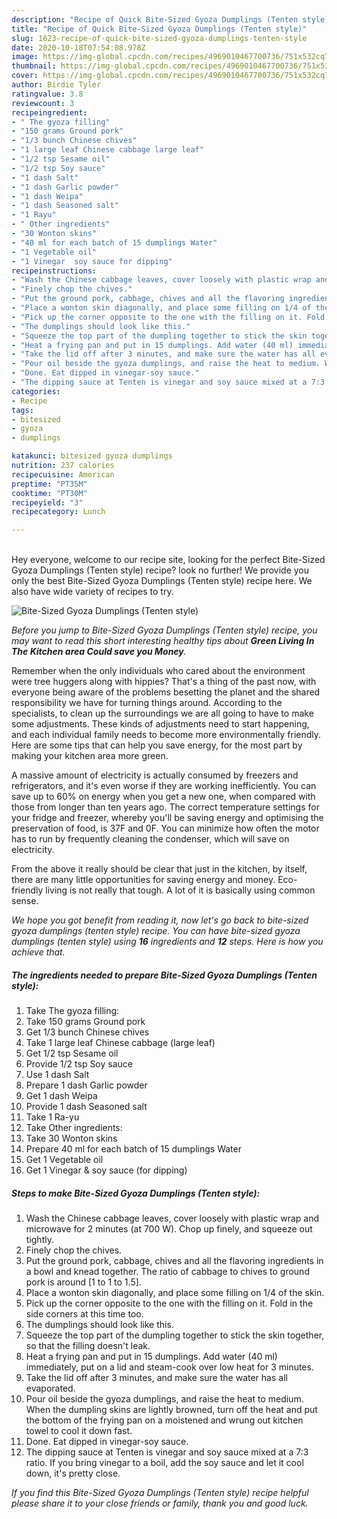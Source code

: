 ```yaml
---
description: "Recipe of Quick Bite-Sized Gyoza Dumplings (Tenten style)"
title: "Recipe of Quick Bite-Sized Gyoza Dumplings (Tenten style)"
slug: 1623-recipe-of-quick-bite-sized-gyoza-dumplings-tenten-style
date: 2020-10-18T07:54:08.978Z
image: https://img-global.cpcdn.com/recipes/4969010467700736/751x532cq70/bite-sized-gyoza-dumplings-tenten-style-recipe-main-photo.jpg
thumbnail: https://img-global.cpcdn.com/recipes/4969010467700736/751x532cq70/bite-sized-gyoza-dumplings-tenten-style-recipe-main-photo.jpg
cover: https://img-global.cpcdn.com/recipes/4969010467700736/751x532cq70/bite-sized-gyoza-dumplings-tenten-style-recipe-main-photo.jpg
author: Birdie Tyler
ratingvalue: 3.8
reviewcount: 3
recipeingredient:
- " The gyoza filling"
- "150 grams Ground pork"
- "1/3 bunch Chinese chives"
- "1 large leaf Chinese cabbage large leaf"
- "1/2 tsp Sesame oil"
- "1/2 tsp Soy sauce"
- "1 dash Salt"
- "1 dash Garlic powder"
- "1 dash Weipa"
- "1 dash Seasoned salt"
- "1 Rayu"
- " Other ingredients"
- "30 Wonton skins"
- "40 ml for each batch of 15 dumplings Water"
- "1 Vegetable oil"
- "1 Vinegar  soy sauce for dipping"
recipeinstructions:
- "Wash the Chinese cabbage leaves, cover loosely with plastic wrap and microwave for 2 minutes (at 700 W). Chop up finely, and squeeze out tightly."
- "Finely chop the chives."
- "Put the ground pork, cabbage, chives and all the flavoring ingredients in a bowl and knead together. The ratio of cabbage to chives to ground pork is around [1 to 1 to 1.5]."
- "Place a wonton skin diagonally, and place some filling on 1/4 of the skin."
- "Pick up the corner opposite to the one with the filling on it. Fold in the side corners at this time too."
- "The dumplings should look like this."
- "Squeeze the top part of the dumpling together to stick the skin together, so that the filling doesn&#39;t leak."
- "Heat a frying pan and put in 15 dumplings. Add water (40 ml) immediately, put on a lid and steam-cook over low heat for 3 minutes."
- "Take the lid off after 3 minutes, and make sure the water has all evaporated."
- "Pour oil beside the gyoza dumplings, and raise the heat to medium. When the dumpling skins are lightly browned, turn off the heat and put the bottom of the frying pan on a moistened and wrung out kitchen towel to cool it down fast."
- "Done. Eat dipped in vinegar-soy sauce."
- "The dipping sauce at Tenten is vinegar and soy sauce mixed at a 7:3 ratio. If you bring vinegar to a boil, add the soy sauce and let it cool down, it&#39;s pretty close."
categories:
- Recipe
tags:
- bitesized
- gyoza
- dumplings

katakunci: bitesized gyoza dumplings 
nutrition: 237 calories
recipecuisine: American
preptime: "PT35M"
cooktime: "PT30M"
recipeyield: "3"
recipecategory: Lunch

---
```

<br>
Hey everyone, welcome to our recipe site, looking for the perfect Bite-Sized Gyoza Dumplings (Tenten style) recipe? look no further! We provide you only the best Bite-Sized Gyoza Dumplings (Tenten style) recipe here. We also have wide variety of recipes to try.
<br>


![Bite-Sized Gyoza Dumplings (Tenten style)](https://img-global.cpcdn.com/recipes/4969010467700736/751x532cq70/bite-sized-gyoza-dumplings-tenten-style-recipe-main-photo.jpg)

<i>Before you jump to Bite-Sized Gyoza Dumplings (Tenten style) recipe, you may want to read this short interesting healthy tips about 
<strong>Green Living In The Kitchen area Could save you Money</strong>.</i>
</br>

Remember when the only individuals who cared about the environment were tree huggers along with hippies? That's a thing of the past now, with everyone being aware of the problems besetting the planet and the shared responsibility we have for turning things around. According to the specialists, to clean up the surroundings we are all going to have to make some adjustments. These kinds of adjustments need to start happening, and each individual family needs to become more environmentally friendly. Here are some tips that can help you save energy, for the most part by making your kitchen area more green.

A massive amount of electricity is actually consumed by freezers and refrigerators, and it's even worse if they are working inefficiently. You can save up to 60% on energy when you get a new one, when compared with those from longer than ten years ago. The correct temperature settings for your fridge and freezer, whereby you'll be saving energy and optimising the preservation of food, is 37F and 0F. You can minimize how often the motor has to run by frequently cleaning the condenser, which will save on electricity.

From the above it really should be clear that just in the kitchen, by itself, there are many little opportunities for saving energy and money. Eco-friendly living is not really that tough. A lot of it is basically using common sense.


<i>We hope you got benefit from reading it, now let's go back to bite-sized gyoza dumplings (tenten style) recipe. You can have bite-sized gyoza dumplings (tenten style) using <strong>16</strong> ingredients and <strong>12</strong> steps. Here is how you achieve that.
</i>

##### The ingredients needed to prepare Bite-Sized Gyoza Dumplings (Tenten style):

1. Take  The gyoza filling:
1. Take 150 grams Ground pork
1. Get 1/3 bunch Chinese chives
1. Take 1 large leaf Chinese cabbage (large leaf)
1. Get 1/2 tsp Sesame oil
1. Provide 1/2 tsp Soy sauce
1. Use 1 dash Salt
1. Prepare 1 dash Garlic powder
1. Get 1 dash Weipa
1. Provide 1 dash Seasoned salt
1. Take 1 Ra-yu
1. Take  Other ingredients:
1. Take 30 Wonton skins
1. Prepare 40 ml for each batch of 15 dumplings Water
1. Get 1 Vegetable oil
1. Get 1 Vinegar &amp; soy sauce (for dipping)


##### Steps to make Bite-Sized Gyoza Dumplings (Tenten style):

1. Wash the Chinese cabbage leaves, cover loosely with plastic wrap and microwave for 2 minutes (at 700 W). Chop up finely, and squeeze out tightly.
1. Finely chop the chives.
1. Put the ground pork, cabbage, chives and all the flavoring ingredients in a bowl and knead together. The ratio of cabbage to chives to ground pork is around [1 to 1 to 1.5].
1. Place a wonton skin diagonally, and place some filling on 1/4 of the skin.
1. Pick up the corner opposite to the one with the filling on it. Fold in the side corners at this time too.
1. The dumplings should look like this.
1. Squeeze the top part of the dumpling together to stick the skin together, so that the filling doesn&#39;t leak.
1. Heat a frying pan and put in 15 dumplings. Add water (40 ml) immediately, put on a lid and steam-cook over low heat for 3 minutes.
1. Take the lid off after 3 minutes, and make sure the water has all evaporated.
1. Pour oil beside the gyoza dumplings, and raise the heat to medium. When the dumpling skins are lightly browned, turn off the heat and put the bottom of the frying pan on a moistened and wrung out kitchen towel to cool it down fast.
1. Done. Eat dipped in vinegar-soy sauce.
1. The dipping sauce at Tenten is vinegar and soy sauce mixed at a 7:3 ratio. If you bring vinegar to a boil, add the soy sauce and let it cool down, it&#39;s pretty close.


<i>If you find this Bite-Sized Gyoza Dumplings (Tenten style) recipe helpful please share it to your close friends or family, thank you and good luck.</i>
